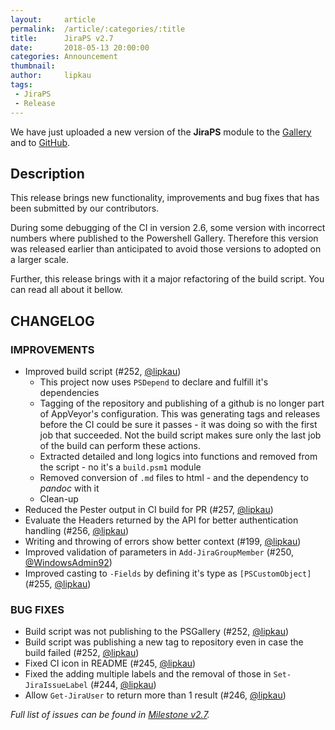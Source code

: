 ```yaml
---
layout:     article
permalink:  /article/:categories/:title
title:      JiraPS v2.7
date:       2018-05-13 20:00:00
categories: Announcement
thumbnail:  
author:     lipkau
tags:
 - JiraPS
 - Release
---
```


We have just uploaded a new version of the **JiraPS** module to the [Gallery](https://www.powershellgallery.com/packages/JiraPS/2.7.0) and to [GitHub](https://github.com/AtlassianPS/JiraPS/tree/v2.7.0).
<!--more-->

## Description

This release brings new functionality, improvements and bug fixes that has been submitted by our contributors.

During some debugging of the CI in version 2.6, some version with incorrect numbers where published to the Powershell Gallery.
Therefore this version was released earlier than anticipated to avoid those versions to adopted on a larger scale.

Further, this release brings with it a major refactoring of the build script.
You can read all about it bellow.

## CHANGELOG

### IMPROVEMENTS

- Improved build script (#252, [@lipkau][])
  - This project now uses `PSDepend` to declare and fulfill it's dependencies
  - Tagging of the repository and publishing of a github is no longer part of AppVeyor's configuration.
    This was generating tags and releases before the CI could be sure it passes - it was doing so with the first job that succeeded.
    Not the build script makes sure only the last job of the build can perform these actions.
  - Extracted detailed and long logics into functions and removed from the script - no it's a `build.psm1` module
  - Removed conversion of `.md` files to html - and the dependency to _pandoc_ with it
  - Clean-up
- Reduced the Pester output in CI build for PR (#257, [@lipkau][])
- Evaluate the Headers returned by the API for better authentication handling (#256, [@lipkau][])
- Writing and throwing of errors show better context (#199, [@lipkau][])
- Improved validation of parameters in `Add-JiraGroupMember` (#250, [@WindowsAdmin92][])
- Improved casting to `-Fields` by defining it's type as `[PSCustomObject]` (#255, [@lipkau][])

### BUG FIXES

- Build script was not publishing to the PSGallery (#252, [@lipkau][])
- Build script was publishing a new tag to repository even in case the build failed (#252, [@lipkau][])
- Fixed CI icon in README (#245, [@lipkau][])
- Fixed the adding multiple labels and the removal of those in `Set-JiraIssueLabel` (#244, [@lipkau][])
- Allow `Get-JiraUser` to return more than 1 result (#246, [@lipkau][])

_Full list of issues can be found in [Milestone v2.7](https://github.com/AtlassianPS/JiraPS/milestone/10)._

<!-- reference-style links -->
  [@alexsuslin]: https://github.com/alexsuslin
  [@axxelG]: https://github.com/axxelG
  [@beaudryj]: https://github.com/beaudryj
  [@brianbunke]: https://github.com/brianbunke
  [@Clijsters]: https://github.com/Clijsters
  [@colhal]: https://github.com/colhal
  [@Dejulia489]: https://github.com/Dejulia489
  [@ebekker]: https://github.com/ebekker
  [@jkknorr]: https://github.com/jkknorr
  [@kittholland]: https://github.com/kittholland
  [@LiamLeane]: https://github.com/LiamLeane
  [@lipkau]: https://github.com/lipkau
  [@lukhase]: https://github.com/lukhase
  [@padgers]: https://github.com/padgers
  [@ThePSAdmin]: https://github.com/ThePSAdmin
  [@WindowsAdmin92]: https://github.com/WindowsAdmin92
